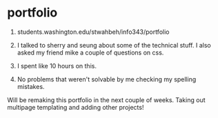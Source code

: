 # portfolio
1. students.washington.edu/stwahbeh/info343/portfolio

2. I talked to sherry and seung about some of the technical stuff. I also asked my friend mike a couple of questions on css.

3. I spent like 10 hours on this.

4. No problems that weren't solvable by me checking my spelling mistakes.


Will be remaking this portfolio in the next couple of weeks. Taking out multipage templating and adding other projects!